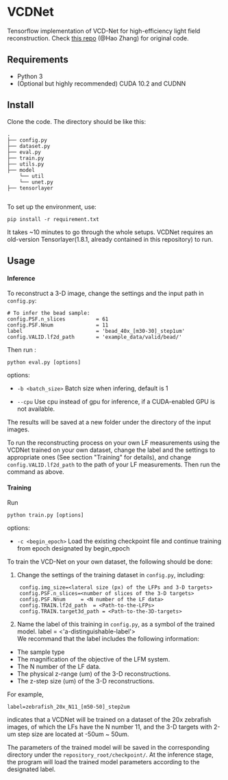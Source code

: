 # VCDNet

Tensorflow implementation of VCD-Net for high-efficiency light field reconstruction. Check [this repo](https://github.com/xinDW/LFRNet) (@Hao Zhang) for original code.

## Requirements

* Python 3
* (Optional but highly recommended) CUDA 10.2 and CUDNN 

## Install

Clone the code. The directory should be like this:
```    
.
├── config.py
├── dataset.py
├── eval.py
├── train.py
├── utils.py
├── model
    └── util
    └── unet.py
├── tensorlayer
        
```

To set up the environment, use:
```
pip install -r requirement.txt
```
It takes ~10 minutes to go through the whole setups. VCDNet requires an old-version Tensorlayer(1.8.1, already contained in this repository) to run.

## Usage

#### Inference

To reconstruct a 3-D image, change the settings and the input path in `config.py`:

```
# To infer the bead sample:
config.PSF.n_slices          = 61
config.PSF.Nnum              = 11
label                        = 'bead_40x_[m30-30]_step1um' 
config.VALID.lf2d_path       = 'example_data/valid/bead/'  

```

Then run :
```
python eval.py [options]
```

options: 

* `-b <batch_size>`  Batch size when infering, default is 1

*  `--cpu`           Use cpu instead of gpu for inference, if a CUDA-enabled GPU is not available. 

The results will be saved at a new folder under the directory of the input images. 

To run the reconstructing process on your own LF measurements using the VCDNet trained on your own dataset, change the label and the settings to appropriate ones (See  section "Training" for details), and change `config.VALID.lf2d_path` to the path of your LF measurements. Then run the command as above.

#### Training 

Run

```
python train.py [options]
```
options:

* `-c <begin_epoch>`   Load the existing checkpoint file and continue training from epoch designated by begin_epoch   

To train the VCD-Net on your own dataset, the following should be done:
1. Change the settings of the training dataset in `config.py`, including:
```
    config.img_size=<lateral size (px) of the LFPs and 3-D targets>
    config.PSF.n_slices=<number of slices of the 3-D targets>                                                            
    config.PSF.Nnum     = <N number of the LF data>
    config.TRAIN.lf2d_path  = <Path-to-the-LFPs>     
    config.TRAIN.target3d_path = <Path-to-the-3D-targets>   
```
2. Name the label of this training in `config.py`, as a symbol of the trained model.
    label =  <'a-distinguishable-label'>   
We recommand that the label includes the following information:
* The sample type  
* The magnification of the objective of the LFM system.
* The N number of the LF data.
* The physical z-range (um) of the 3-D reconstructions.
* The z-step size (um) of the 3-D reconstructions.

For example,
 ```
 label=zebrafish_20x_N11_[m50-50]_step2um
 ``` 
 indicates that a VCDNet will be trained on a dataset of the 20x zebrafish images, of which the LFs have the N number 11, and the 3-D targets with 2-um step size are located at -50um ~ 50um.  

The parameters of the trained model will be saved in the corresponding directory under the `repository_root/checkpoint/`. At the inference stage, the program will load the trained model parameters according to the designated label.

